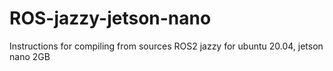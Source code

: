# ROS-jazzy-jetson-nano
Instructions for compiling from sources ROS2 jazzy for ubuntu 20.04, jetson nano 2GB
